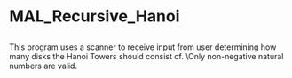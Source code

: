 # MAL_Recursive_Hanoi

##
This program uses a scanner to receive input from user determining how many disks the Hanoi Towers should consist of.
\Only non-negative natural numbers are valid.
